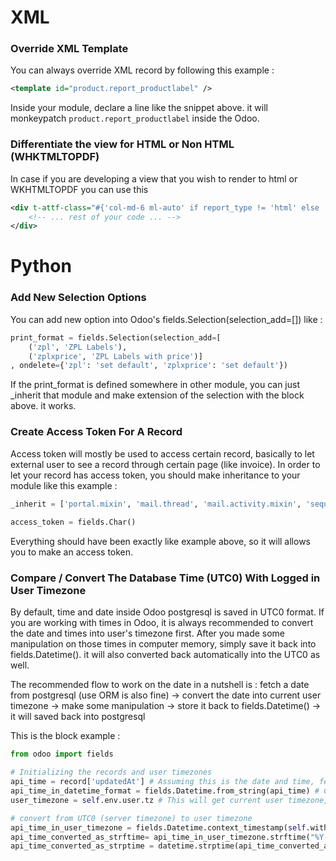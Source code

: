 # XML
### Override XML Template
You can always override XML record by following this example :

```xml
<template id="product.report_productlabel" />
```

Inside your module, declare a line like the snippet above. it will monkeypatch `product.report_productlabel` inside the Odoo.

### Differentiate the view for HTML or Non HTML (WHKTMLTOPDF)
In case if you are developing a view that you wish to render to html or WKHTMLTOPDF you can use this
```xml
<div t-attf-class="#{'col-md-6 ml-auto' if report_type != 'html' else 'col-sm-7 col-md-6'}" style="width: 50%;">
    <!-- ... rest of your code ... -->
</div>
```

# Python
### Add New Selection Options
You can add new option into Odoo's fields.Selection(selection_add=[]) like :

```python
print_format = fields.Selection(selection_add=[
    ('zpl', 'ZPL Labels'),
    ('zplxprice', 'ZPL Labels with price')]
, ondelete={'zpl': 'set default', 'zplxprice': 'set default'})
```
If the print_format is defined somewhere in other module, you can just _inherit that module and make extension of the selection with the block above. it works.

### Create Access Token For A Record
Access token will mostly be used to access certain record, basically to let external user to see a record through certain page (like invoice).
In order to let your record has access token, you should make inheritance to your module like this example :

```python
_inherit = ['portal.mixin', 'mail.thread', 'mail.activity.mixin', 'sequence.mixin']
    
access_token = fields.Char()
```
Everything should have been exactly like example above, so it will allows you to make an access token.

### Compare / Convert The Database Time (UTC0) With Logged in User Timezone
By default, time and date inside Odoo postgresql is saved in UTC0 format. If you are working with times in Odoo, it is always recommended to convert the date and times into user's timezone first.
After you made some manipulation on those times in computer memory, simply save it back into fields.Datetime(). it will also converted back automatically into the UTC0 as well.

The recommended flow to work on the date in a nutshell is :
fetch a date from postgresql (use ORM is also fine) -> convert the date into current user timezone -> make some manipulation -> store it back to fields.Datetime() -> it will saved back into postgresql

This is the block example : 

```python
from odoo import fields

# Initializing the records and user timezones
api_time = record['updatedAt'] # Assuming this is the date and time, fetch from external API or casual text format
api_time_in_datetime_format = fields.Datetime.from_string(api_time) # Convert api_time into Datetime format using odoo fields import
user_timezone = self.env.user.tz # This will get current user timezone, accessible from .env

# convert from UTC0 (server timezone) to user timezone
api_time_in_user_timezone = fields.Datetime.context_timestamp(self.with_context(tz=user_timezone), timestamp=api_time_in_datetime_format)
api_time_converted_as_strftime= api_time_in_user_timezone.strftime("%Y-%m-%d %H:%M:%S")
api_time_converted_as_strptime = datetime.strptime(api_time_converted_as_string, "%Y-%m-%d %H:%M:%S")
```


